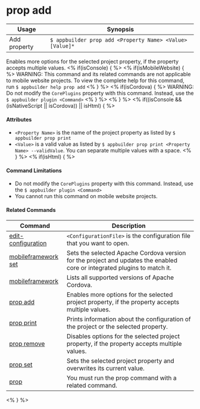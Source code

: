 prop add
==========

Usage | Synopsis
------|-------
Add property | `$ appbuilder prop add <Property Name> <Value> [Value]*`

Enables more options for the selected project property, if the property accepts multiple values. 
<% if(isConsole) { %>
<% if(isMobileWebsite) { %>
WARNING: This command and its related commands are not applicable to mobile website projects. To view the complete help for this command, run `$ appbuilder help prop add`
<% } %>
<% if(isCordova) { %>
WARNING: Do not modify the `CorePlugins` property with this command. Instead, use the `$ appbuilder plugin <Command>`
<% } %>
<% } %>
<% if((isConsole && (isNativeScript || isCordova)) || isHtml) { %>
#### Attributes
* `<Property Name>` is the name of the project property as listed by `$ appbuilder prop print`
* `<Value>` is a valid value as listed by `$ appbuilder prop print <Property Name> --validValue`. You can separate multiple values with a space.
<% } %> 
<% if(isHtml) { %>
#### Command Limitations

* Do not modify the `CorePlugins` property with this command. Instead, use the `$ appbuilder plugin <Command>`
* You cannot run this command on mobile website projects.

#### Related Commands

Command | Description
----------|----------
[edit-configuration](edit-configuration.html) | `<ConfigurationFile>` is the configuration file that you want to open.
[mobileframework set](mobileframework-set.html) | Sets the selected Apache Cordova version for the project and updates the enabled core or integrated plugins to match it.
[mobileframework](mobileframework.html) | Lists all supported versions of Apache Cordova.
[prop add](prop-add.html) | Enables more options for the selected project property, if the property accepts multiple values.
[prop print](prop-print.html) | Prints information about the configuration of the project or the selected property.
[prop remove](prop-remove.html) | Disables options for the selected project property, if the property accepts multiple values.
[prop set](prop-set.html) | Sets the selected project property and overwrites its current value.
[prop](prop.html) | You must run the prop command with a related command.
<% } %>